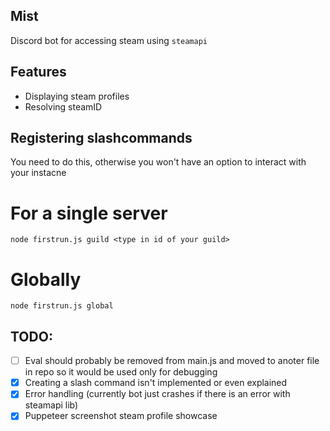 ## Mist
Discord bot for accessing steam using `steamapi`

## Features
- Displaying steam profiles
- Resolving steamID

## Registering slashcommands
You need to do this, otherwise you won't have an option to interact with your instacne

# For a single server
`node firstrun.js guild <type in id of your guild>`

# Globally 
`node firstrun.js global`

## TODO:
- [ ] Eval should probably be removed from main.js and moved to anoter file in repo so it would be used only for debugging
- [x] Creating a slash command isn't implemented or even explained
- [x] Error handling (currently bot just crashes if there is an error with steamapi lib)
- [x] Puppeteer screenshot steam profile showcase
